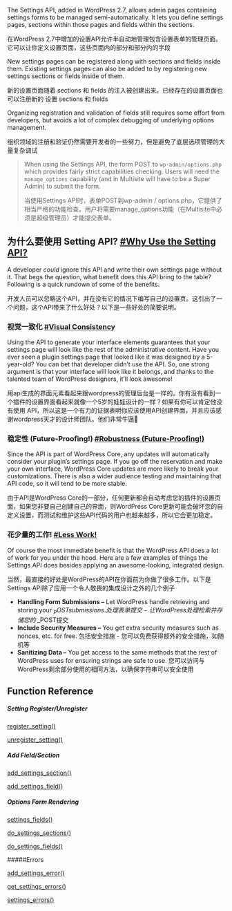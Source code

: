 The Settings API, added in WordPress 2.7, allows admin pages containing settings forms to be managed semi-automatically. It lets you define settings pages, sections within those pages and fields within the sections.

在WordPress 2.7中增加的设置API允许半自动地管理包含设置表单的管理页面。它可以让你定义设置页面，这些页面内的部分和部分内的字段

New settings pages can be registered along with sections and fields inside them. Existing settings pages can also be added to by registering new settings sections or fields inside of them.

新的设置页面随着 sections 和 fields 的注入被创建出来。已经存在的设置页面也可以注册新的 设置 sections 和 fields 

Organizing registration and validation of fields still requires some effort from developers, but avoids a lot of complex debugging of underlying options management.

组织领域的注册和验证仍然需要开发者的一些努力，但是避免了底层选项管理的大量复杂调试

> When using the Settings API, the form POST to `wp-admin/options.php` which provides fairly strict capabilities checking. Users will need the `manage_options` capability (and in Multisite will have to be a Super Admin) to submit the form.
>
> 当使用Settings API时，表单POST到wp-admin / options.php，它提供了相当严格的功能检查。用户将需要manage_options功能（在Multisite中必须是超级管理员）才能提交表单。

## 为什么要使用 Setting API? [#Why Use the Setting API?](https://developer.wordpress.org/plugins/settings/settings-api/#why-use-the-setting-api)

A developer *could* ignore this API and write their own settings page without it. That begs the question, what benefit does this API bring to the table? Following is a quick rundown of some of the benefits.

开发人员可以忽略这个API，并在没有它的情况下编写自己的设置页。这引出了一个问题，这个API带来了什么好处？以下是一些好处的简要说明。

### 视觉一致化 [#Visual Consistency](https://developer.wordpress.org/plugins/settings/settings-api/#visual-consistency)

Using the API to generate your interface elements guarantees that your settings page will look like the rest of the administrative content. Have you ever seen a plugin settings page that looked like it was designed by a 5-year-old? You can bet that developer didn’t use the API. So, one strong argument is that your interface will look like it belongs, and thanks to the talented team of WordPress designers, it’ll look awesome!

用api生成的界面元素看起来跟wordpress的管理后台是一样的。你有没有看到一个插件的设置界面看起来就像一个5岁的娃娃设计的一样？如果有你可以肯定他没有使用 API，所以这是一个有力的证据表明你应该使用API创建界面，并且应该感谢wordpress天才的设计师团队。他们非常牛逼💯

### 稳定性 (Future-Proofing!) [#Robustness (Future-Proofing!)](https://developer.wordpress.org/plugins/settings/settings-api/#robustness-future-proofing)

Since the API is part of WordPress Core, any updates will automatically consider your plugin’s settings page. If you go off the reservation and make your own interface, WordPress Core updates are more likely to break your customizations. There is also a wider audience testing and maintaining that API code, so it will tend to be more stable.

由于API是WordPress Core的一部分，任何更新都会自动考虑您的插件的设置页面，如果您非要自己创建自己的界面，则WordPress Core更新可能会破坏您的自定义设置，而测试和维护这些API代码的用户也越来越多，所以它会更加稳定。

### 花少量的工作! [#Less Work!](https://developer.wordpress.org/plugins/settings/settings-api/#less-work)

Of course the most immediate benefit is that the WordPress API does a lot of work for you under the hood. Here are a few examples of things the Settings API does besides applying an awesome-looking, integrated design.

当然，最直接的好处是WordPress的API在你面前为你做了很多工作。以下是Settings API除了应用一个令人敬畏的集成设计之外的几个例子

- **Handling Form Submissions –** Let WordPress handle retrieving and storing your $_POST submissions. 处理表单提交 - 让WordPress处理检索并存储您的$ _POST提交
- **Include Security Measures –** You get extra security measures such as nonces, etc. for free. 包括安全措施 - 您可以免费获得额外的安全措施，如随机等
- **Sanitizing Data –** You get access to the same methods that the rest of WordPress uses for ensuring strings are safe to use. 您可以访问与WordPress剩余部分使用的相同方法，以确保字符串可以安全使用

## Function Reference

##### Setting Register/Unregister

[register_setting()](https://developer.wordpress.org/reference/functions/register_setting/)

[unregister_setting()](https://developer.wordpress.org/reference/functions/unregister_setting/)

##### Add Field/Section

[add_settings_section()](https://developer.wordpress.org/reference/functions/add_settings_section/)

[add_settings_field()](https://developer.wordpress.org/reference/functions/add_settings_field/)

##### Options Form Rendering

[settings_fields()](https://developer.wordpress.org/reference/functions/settings_fields/)

[do_settings_sections()](https://developer.wordpress.org/reference/functions/do_settings_sections/)

[do_settings_fields()](https://developer.wordpress.org/reference/functions/do_settings_fields/)

#####Errors

[add_settings_error()](https://developer.wordpress.org/reference/functions/add_settings_error/)

[get_settings_errors()](https://developer.wordpress.org/reference/functions/get_settings_errors/)

[settings_errors()](https://developer.wordpress.org/reference/functions/settings_errors/)


